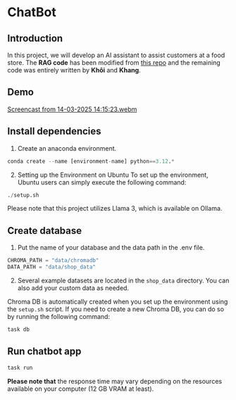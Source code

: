 # ChatBot

## Introduction 
In this project, we will develop an AI assistant to assist customers at a food store. The **RAG code** has been modified from [this repo](https://github.com/pixegami/langchain-rag-tutorial) and the remaining code was entirely written by **Khôi** and **Khang**.

## Demo
[Screencast from 14-03-2025 14:15:23.webm](https://github.com/user-attachments/assets/16a79123-737a-49c9-b87c-7bd12e6c654d)


## Install dependencies

1. Create an anaconda environment.
```python
conda create --name [environment-name] python==3.12.*
```

2. Setting up the Environment on Ubuntu
To set up the environment, Ubuntu users can simply execute the following command:
```python
./setup.sh
``` 
Please note that this project utilizes Llama 3, which is available on Ollama.

## Create database
1. Put the name of your database and the data path in the .env file.
```python
CHROMA_PATH = "data/chromadb"
DATA_PATH = "data/shop_data"
```

2. Several example datasets are located in the `shop_data` directory. You can also add your custom data as needed.

Chroma DB is automatically created when you set up the environment using the `setup.sh` script. If you need to create a new Chroma DB, you can do so by running the following command:
```python
task db
```

## Run chatbot app

```python
task run
```

**Please note that** the response time may vary depending on the resources available on your computer (12 GB VRAM at least).
